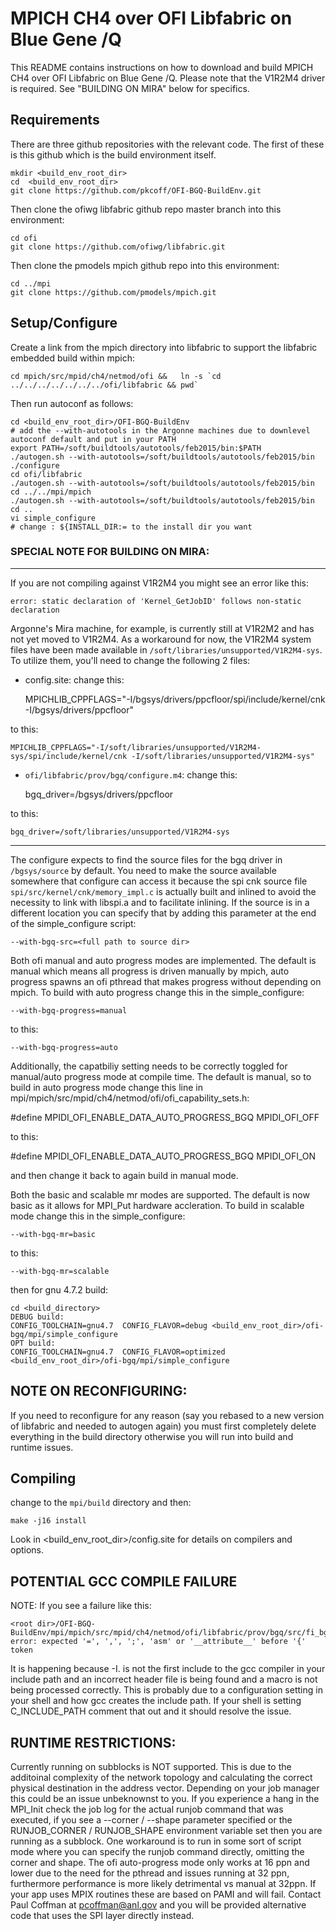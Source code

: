 # MPICH CH4 over OFI Libfabric on Blue Gene /Q

This README contains instructions on how to download and build MPICH CH4 over OFI Libfabric on Blue Gene /Q.  Please note that the V1R2M4 driver is required.  See "BUILDING ON MIRA" below for specifics.

## Requirements

There are three github repositories with the relevant code.  The first of these is this github which is the build environment itself.

```
mkdir <build_env_root_dir>
cd  <build_env_root_dir>
git clone https://github.com/pkcoff/OFI-BGQ-BuildEnv.git
```

Then clone the ofiwg libfabric github repo master branch into this environment:

```
cd ofi
git clone https://github.com/ofiwg/libfabric.git
```

Then clone the pmodels mpich github repo into this environment:

```
cd ../mpi
git clone https://github.com/pmodels/mpich.git
```

## Setup/Configure

Create a link from the mpich directory into libfabric to support the libfabric embedded build within mpich:

```
cd mpich/src/mpid/ch4/netmod/ofi &&   ln -s `cd ../../../../../../../ofi/libfabric && pwd`
```


Then run autoconf as follows:

```
cd <build_env_root_dir>/OFI-BGQ-BuildEnv
# add the --with-autotools in the Argonne machines due to downlevel autoconf default and put in your PATH
export PATH=/soft/buildtools/autotools/feb2015/bin:$PATH
./autogen.sh --with-autotools=/soft/buildtools/autotools/feb2015/bin
./configure
cd ofi/libfabric
./autogen.sh --with-autotools=/soft/buildtools/autotools/feb2015/bin
cd ../../mpi/mpich
./autogen.sh --with-autotools=/soft/buildtools/autotools/feb2015/bin
cd ..
vi simple_configure
# change : ${INSTALL_DIR:= to the install dir you want
```

### SPECIAL NOTE FOR BUILDING ON MIRA:
--------------------------------------------------------------------------------------------

If you are not compiling against V1R2M4 you might see an error like this:

    error: static declaration of 'Kernel_GetJobID' follows non-static declaration

Argonne's Mira machine, for example, is currently still at V1R2M2 and has not yet moved to V1R2M4.  As a workaround for now,
the V1R2M4 system files have been made available in `/soft/libraries/unsupported/V1R2M4-sys`.
To utilize them, you'll need to change the following 2 files:

 * config.site: change this:

    MPICHLIB_CPPFLAGS="-I/bgsys/drivers/ppcfloor/spi/include/kernel/cnk -I/bgsys/drivers/ppcfloor"

to this:

    MPICHLIB_CPPFLAGS="-I/soft/libraries/unsupported/V1R2M4-sys/spi/include/kernel/cnk -I/soft/libraries/unsupported/V1R2M4-sys"

* `ofi/libfabric/prov/bgq/configure.m4`: change this:

    bgq_driver=/bgsys/drivers/ppcfloor

to this:

    bgq_driver=/soft/libraries/unsupported/V1R2M4-sys
  
--------------------------------------------------------------------------------------------

The configure expects to find the source files for the bgq driver in `/bgsys/source` by default.
You need to make the source available somewhere that configure can access it because the spi
cnk source file `spi/src/kernel/cnk/memory_impl.c` is actually built and inlined to avoid the
necessity to link with libspi.a and to facilitate inlining.  If the source is in a different
location you can specify that by adding this parameter at the end of the simple_configure script:

    --with-bgq-src=<full path to source dir>

Both ofi manual and auto progress modes are implemented.  The default is manual which
means all progress is driven manually by mpich, auto progress spawns an ofi pthread that makes progress
without depending on mpich.  To build with auto progress change this in the simple_configure:

    --with-bgq-progress=manual

to this:

    --with-bgq-progress=auto

Additionally, the capatbiliy setting needs to be correctly toggled for manual/auto progress mode at compile time.
The default is manual, so to build in auto progress mode change this line in
mpi/mpich/src/mpid/ch4/netmod/ofi/ofi_capability_sets.h:

#define MPIDI_OFI_ENABLE_DATA_AUTO_PROGRESS_BGQ MPIDI_OFI_OFF

to this:

#define MPIDI_OFI_ENABLE_DATA_AUTO_PROGRESS_BGQ MPIDI_OFI_ON

and then change it back to again build in manual mode.

Both the basic and scalable mr modes are supported.  The default is now basic
as it allows for MPI_Put hardware accleration.  To build in scalable mode change this in the simple_configure:

    --with-bgq-mr=basic

to this:

    --with-bgq-mr=scalable

then for gnu 4.7.2 build:

```
cd <build_directory>
DEBUG build:
CONFIG_TOOLCHAIN=gnu4.7  CONFIG_FLAVOR=debug <build_env_root_dir>/ofi-bgq/mpi/simple_configure
OPT build:
CONFIG_TOOLCHAIN=gnu4.7  CONFIG_FLAVOR=optimized <build_env_root_dir>/ofi-bgq/mpi/simple_configure
```

## NOTE ON RECONFIGURING:

If you need to reconfigure for any reason (say you rebased to a new version of libfabric
and needed to autogen again) you must first completely delete everything in the build directory
otherwise you will run into build and runtime issues.

## Compiling

change to the `mpi/build` directory and then:

    make -j16 install

Look in <build_env_root_dir>/config.site for details on compilers and options.

## POTENTIAL GCC COMPILE FAILURE

NOTE: If you see a failure like this:

    <root dir>/OFI-BGQ-BuildEnv/mpi/mpich/src/mpid/ch4/netmod/ofi/libfabric/prov/bgq/src/fi_bgq_init.c:337:1: error: expected '=', ',', ';', 'asm' or '__attribute__' before '{' token

It is happening because -I. is not the first include to the gcc compiler in your include path and an incorrect header file is being found and a macro is not being processed correctly.  This is probably due to a configuration setting in your shell and how gcc creates the include path.  If your shell is setting C_INCLUDE_PATH comment that out and it should resolve the issue.

## RUNTIME RESTRICTIONS:

Currently running on subblocks is NOT supported.  This is due to the additoinal complexity of the network
topology and calculating the correct physical destination in the address vector.  Depending on your job
manager this could be an issue unbeknownst to you.  If you experience a hang in the MPI_Init check the
job log for the actual runjob command that was executed, if you see a --corner / --shape parameter specified or
the RUNJOB_CORNER / RUNJOB_SHAPE environment variable set then you are running as a subblock.  One workaround is to
run in some sort of script mode where you can specify the runjob command directly, omitting the corner and shape.
The ofi auto-progress mode only works at 16 ppn and lower due to the need for the pthread and issues running at 32 ppn, furthermore performance is more likely detrimental vs manual at 32ppn.
If your app uses MPIX routines these are based on PAMI and will fail.  Contact Paul Coffman at pcoffman@anl.gov and you will be provided alternative code that uses the SPI layer directly instead.

